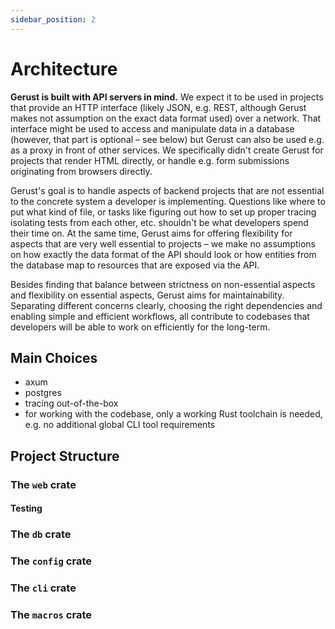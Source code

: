 ```yaml
---
sidebar_position: 2
---
```


# Architecture

**Gerust is built with API servers in mind.** We expect it to be used in projects that provide an HTTP interface (likely JSON, e.g. REST, although Gerust makes not assumption on the exact data format used) over a network. That interface might be used to access and manipulate data in a database (however, that part is optional – see below) but Gerust can also be used e.g. as a proxy in front of other services. We specifically didn't create Gerust for projects that render HTML directly, or handle e.g. form submissions originating from browsers directly.

Gerust's goal is to handle aspects of backend projects that are not essential to the concrete system a developer is implementing. Questions like where to put what kind of file, or tasks like figuring out how to set up proper tracing isolating tests from each other, etc. shouldn't be what developers spend their time on. At the same time, Gerust aims for offering flexibility for aspects that are very well essential to projects – we make no assumptions on how exactly the data format of the API should look or how entities from the database map to resources that are exposed via the API.

Besides finding that balance between strictness on non-essential aspects and flexibility on essential aspects, Gerust aims for maintainability. Separating different concerns clearly, choosing the right dependencies and enabling simple and efficient workflows, all contribute to codebases that developers will be able to work on efficiently for the long-term.

## Main Choices

* axum
* postgres
* tracing out-of-the-box
* for working with the codebase, only a working Rust toolchain is needed, e.g. no additional global CLI tool requirements

## Project Structure

### The `web` crate

#### Testing

### The `db` crate

### The `config` crate

### The `cli` crate

### The `macros` crate
